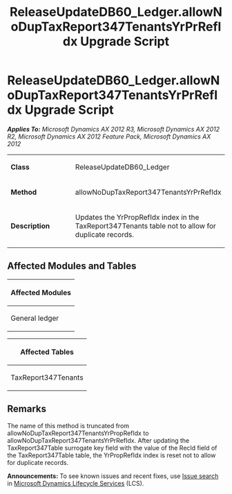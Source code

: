 ﻿---
title: ReleaseUpdateDB60_Ledger.allowNoDupTaxReport347TenantsYrPrRefIdx Upgrade Script
TOCTitle: ReleaseUpdateDB60_Ledger.allowNoDupTaxReport347TenantsYrPrRefIdx Upgrade Script
ms:assetid: 697260cd-2cc5-3de9-1e30-0b68ebe6d5fb
ms:mtpsurl: https://msdn.microsoft.com/en-us/library/JJ685631(v=AX.60)
ms:contentKeyID: 49708833
ms.date: 05/18/2015
mtps_version: v=AX.60
---

# ReleaseUpdateDB60\_Ledger.allowNoDupTaxReport347TenantsYrPrRefIdx Upgrade Script 


_**Applies To:** Microsoft Dynamics AX 2012 R3, Microsoft Dynamics AX 2012 R2, Microsoft Dynamics AX 2012 Feature Pack, Microsoft Dynamics AX 2012_

<table>
<colgroup>
<col style="width: 50%" />
<col style="width: 50%" />
</colgroup>
<tbody>
<tr class="odd">
<td><p><strong>Class</strong></p></td>
<td><p>ReleaseUpdateDB60_Ledger</p></td>
</tr>
<tr class="even">
<td><p><strong>Method</strong></p></td>
<td><p>allowNoDupTaxReport347TenantsYrPrRefIdx</p></td>
</tr>
<tr class="odd">
<td><p><strong>Description</strong></p></td>
<td><p>Updates the YrPropRefIdx index in the TaxReport347Tenants table not to allow for duplicate records.</p></td>
</tr>
</tbody>
</table>


## Affected Modules and Tables

<table>
<colgroup>
<col style="width: 100%" />
</colgroup>
<thead>
<tr class="header">
<th><p>Affected Modules</p></th>
</tr>
</thead>
<tbody>
<tr class="odd">
<td><p>General ledger</p></td>
</tr>
</tbody>
</table>


<table>
<colgroup>
<col style="width: 100%" />
</colgroup>
<thead>
<tr class="header">
<th><p>Affected Tables</p></th>
</tr>
</thead>
<tbody>
<tr class="odd">
<td><p>TaxReport347Tenants</p></td>
</tr>
</tbody>
</table>


## Remarks

The name of this method is truncated from allowNoDupTaxReport347TenantsYrPropRefIdx to allowNoDupTaxReport347TenantsYrPrRefIdx. After updating the TaxReport347Table surrogate key field with the value of the RecId field of the TaxReport347Table table, the YrPropRefIdx index is reset not to allow for duplicate records.

  
**Announcements:** To see known issues and recent fixes, use [Issue search](http://go.microsoft.com/fwlink/?linkid=389258) in [Microsoft Dynamics Lifecycle Services](http://go.microsoft.com/fwlink/?linkid=306505) (LCS).

